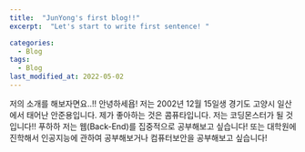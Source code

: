 ```yaml
---
title:  "JunYong's first blog!!"
excerpt:  "Let's start to write first sentence! "

categories:
  - Blog
tags:
  - Blog
last_modified_at: 2022-05-02
---
```


  저의 소개를 해보자면요..!!     안녕하세욥! 저는 2002년 12월 15일생 경기도 고양시 일산에서 태어난 안준용입니다.      제가 좋아하는 것은 콤퓨타입니다.      저는 코딩몬스터가 될 것입니다!! 푸하하   저는 웹(Back-End)를 집중적으로 공부해보고 싶습니다!   또는 대학원에 진학해서 인공지능에 관하여 공부해보거나 컴퓨터보안을 공부해보고 싶습니다! 
